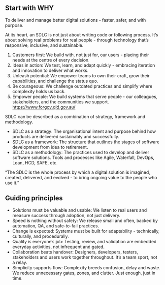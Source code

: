 <!--
title: Principals
-->

## Start with WHY 
To deliver and manage better digital solutions - faster, safer, and with purpose. 

At its heart, an SDLC is not just about writing code or following process. It’s about solving real problems for real people - through technology that’s responsive, inclusive, and sustainable. 
1. Customers first: We build with, not just for, our users - placing their needs at the centre of every decision. 
2. Ideas in action: We test, learn, and adapt quickly - embracing iteration and innovation to deliver what works. 
3. Unleash potential: We empower teams to own their craft, grow their capabilities, and challenge the status quo. 
4. Be courageous: We challenge outdated practices and simplify where complexity holds us back. 
5. Empower people:  We build systems that serve people - our colleagues, stakeholders, and the communities we support. 
https://www.forgov.qld.gov.au/

SDLC can be described as a combination of strategy, framework and methodology. 
* SDLC as a strategy: The organisational intent and purpose behind how products are delivered sustainably and successfully. 
* SDLC as a framework: The structure that outlines the stages of software development from idea to retirement. 
* SDLC as a methodology: The practices used to develop and deliver software solutions. Tools and processes like Agile, Waterfall, DevOps, Lean, HCD, SAFE, etc. 

“The SDLC is the whole process by which a digital solution is imagined, created, delivered, and evolved - to bring ongoing value to the people who use it.” 


## Guiding principles 
* Solutions must be valuable and usable: We listen to real users and measure success through adoption, not just delivery. 
* Speed is nothing without safety: We release small and often, backed by automation, QA, and safe-to-fail practices. 
* Change is expected: Systems must be built for adaptability - technically, culturally, and procedurally. 
* Quality is everyone’s job: Testing, review, and validation are embedded everyday activities, not infrequent and gated. 
* Collaboration beats handover: Designers, developers, testers, stakeholders and users work together throughout. It’s a team sport, not a relay. 
* Simplicity supports flow: Complexity breeds confusion, delay and waste. We reduce unnecessary gates, zones, and clutter. Just enough, just in time. 
